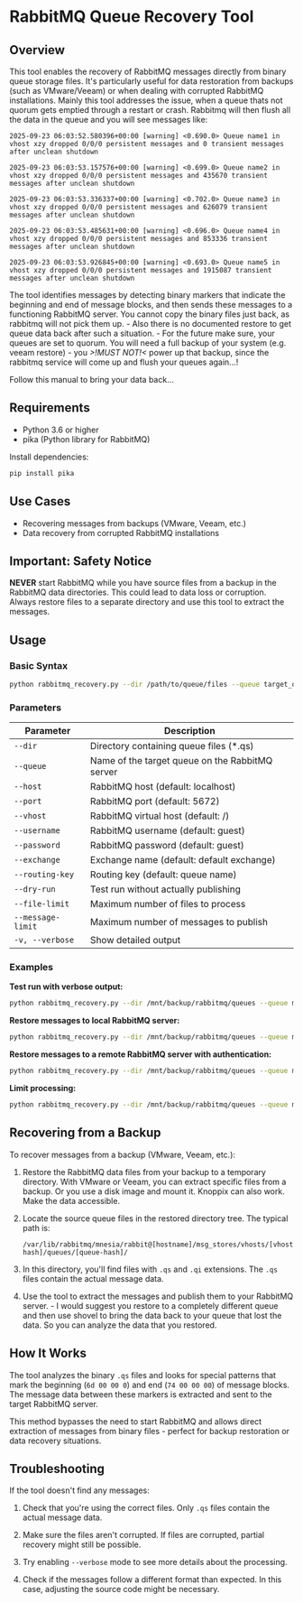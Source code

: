 # RabbitMQ Queue Recovery Tool

## Overview

This tool enables the recovery of RabbitMQ messages directly from binary queue storage files. It's particularly useful for data restoration from backups (such as VMware/Veeam) or when dealing with corrupted RabbitMQ installations.
Mainly this tool addresses the issue, when a queue thats not quorum gets emptied through a restart or crash. Rabbitmq will then flush all the data in the queue and you will see messages like:
```
2025-09-23 06:03:52.580396+00:00 [warning] <0.690.0> Queue name1 in vhost xzy dropped 0/0/0 persistent messages and 0 transient messages after unclean shutdown

2025-09-23 06:03:53.157576+00:00 [warning] <0.699.0> Queue name2 in vhost xzy dropped 0/0/0 persistent messages and 435670 transient messages after unclean shutdown

2025-09-23 06:03:53.336337+00:00 [warning] <0.702.0> Queue name3 in vhost xzy dropped 0/0/0 persistent messages and 626079 transient messages after unclean shutdown

2025-09-23 06:03:53.485631+00:00 [warning] <0.696.0> Queue name4 in vhost xzy dropped 0/0/0 persistent messages and 853336 transient messages after unclean shutdown

2025-09-23 06:03:53.926845+00:00 [warning] <0.693.0> Queue name5 in vhost xzy dropped 0/0/0 persistent messages and 1915087 transient messages after unclean shutdown
```

The tool identifies messages by detecting binary markers that indicate the beginning and end of message blocks, and then sends these messages to a functioning RabbitMQ server.
You cannot copy the binary files just back, as rabbitmq will not pick them up. - Also there is no documented restore to get queue data back after such a situation. - For the future make sure, your queues are set to quorum.
You will need a full backup of your system (e.g. veeam restore) - you *>!MUST NOT!<* power up that backup, since the rabbitmq service will come up and flush your queues again...!

Follow this manual to bring your data back... 

## Requirements

- Python 3.6 or higher
- pika (Python library for RabbitMQ)

Install dependencies:

```bash
pip install pika
```

## Use Cases

- Recovering messages from backups (VMware, Veeam, etc.)
- Data recovery from corrupted RabbitMQ installations

## Important: Safety Notice

**NEVER** start RabbitMQ while you have source files from a backup in the RabbitMQ data directories. This could lead to data loss or corruption. Always restore files to a separate directory and use this tool to extract the messages.

## Usage

### Basic Syntax

```bash
python rabbitmq_recovery.py --dir /path/to/queue/files --queue target_queue_name [options]
```

### Parameters

| Parameter | Description |
|-----------|-------------|
| `--dir` | Directory containing queue files (*.qs) |
| `--queue` | Name of the target queue on the RabbitMQ server |
| `--host` | RabbitMQ host (default: localhost) |
| `--port` | RabbitMQ port (default: 5672) |
| `--vhost` | RabbitMQ virtual host (default: /) |
| `--username` | RabbitMQ username (default: guest) |
| `--password` | RabbitMQ password (default: guest) |
| `--exchange` | Exchange name (default: default exchange) |
| `--routing-key` | Routing key (default: queue name) |
| `--dry-run` | Test run without actually publishing |
| `--file-limit` | Maximum number of files to process |
| `--message-limit` | Maximum number of messages to publish |
| `-v, --verbose` | Show detailed output |

### Examples

**Test run with verbose output:**
```bash
python rabbitmq_recovery.py --dir /mnt/backup/rabbitmq/queues --queue my_recovered_queue --dry-run --verbose
```

**Restore messages to local RabbitMQ server:**
```bash
python rabbitmq_recovery.py --dir /mnt/backup/rabbitmq/queues --queue my_recovered_queue
```

**Restore messages to a remote RabbitMQ server with authentication:**
```bash
python rabbitmq_recovery.py --dir /mnt/backup/rabbitmq/queues --queue my_recovered_queue --host rabbitmq-server.example.com --vhost production --username admin --password secure_password

```

**Limit processing:**
```bash
python rabbitmq_recovery.py --dir /mnt/backup/rabbitmq/queues --queue my_recovered_queue --file-limit 10 --message-limit 5000
```

## Recovering from a Backup

To recover messages from a backup (VMware, Veeam, etc.):

1. Restore the RabbitMQ data files from your backup to a temporary directory. With VMware or Veeam, you can extract specific files from a backup. Or you use a disk image and mount it. Knoppix can also work. Make the data accessible. 

2. Locate the source queue files in the restored directory tree. The typical path is:
   ```
   /var/lib/rabbitmq/mnesia/rabbit@[hostname]/msg_stores/vhosts/[vhost-hash]/queues/[queue-hash]/
   ```

3. In this directory, you'll find files with `.qs` and `.qi` extensions. The `.qs` files contain the actual message data.

4. Use the tool to extract the messages and publish them to your RabbitMQ server. - I would suggest you restore to a completely different queue and then use shovel to bring the data back to your queue that lost the data. So you can analyze the data that you restored.

## How It Works

The tool analyzes the binary `.qs` files and looks for special patterns that mark the beginning (`6d 00 00 0`) and end (`74 00 00 00`) of message blocks. The message data between these markers is extracted and sent to the target RabbitMQ server.

This method bypasses the need to start RabbitMQ and allows direct extraction of messages from binary files - perfect for backup restoration or data recovery situations.

## Troubleshooting

If the tool doesn't find any messages:

1. Check that you're using the correct files. Only `.qs` files contain the actual message data.

2. Make sure the files aren't corrupted. If files are corrupted, partial recovery might still be possible.

3. Try enabling `--verbose` mode to see more details about the processing.

4. Check if the messages follow a different format than expected. In this case, adjusting the source code might be necessary.
